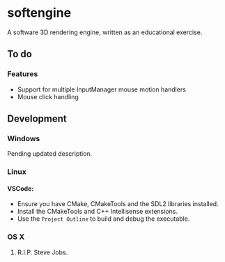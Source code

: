 # softengine
A software 3D rendering engine, written as an educational exercise.

## To do

### Features

* Support for multiple InputManager mouse motion handlers
* Mouse click handling

## Development

### Windows

Pending updated description.

### Linux

#### VSCode:
- Ensure you have CMake, CMakeTools and the SDL2 libraries installed.
- Install the CMakeTools and C++ Intellisense extensions.
- Use the `Project Outline` to build and debug the executable.

### OS X
1. R.I.P. Steve Jobs.